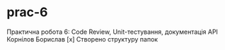 # prac-6
Практична робота 6: Code Review, Unit-тестування, документація API
Корнілов Борислав
[x] Створено структуру папок

